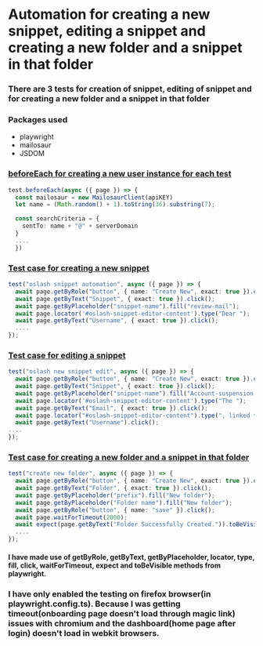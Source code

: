 # Automation for creating a new snippet, editing a snippet and creating a new folder and a snippet in that folder

### There are 3 tests for creation of snippet, editing of snippet and for creating a new folder and a snippet in that folder

### Packages used

- playwright
- mailosaur
- JSDOM

### [beforeEach for creating a new user instance for each test](https://github.com/thesanjithkumar/oslash-new-snippet-automation/blob/b981358828893305047d9cf7f944074526a66b7c/tests/example.spec.ts#L9)

```ts
test.beforeEach(async ({ page }) => {
  const mailosaur = new MailosaurClient(apiKEY)
  let name = (Math.random() + 1).toString(36).substring(7);

  const searchCriteria = {
    sentTo: name + "@" + serverDomain
  }
  ....
  })
```

### [Test case for creating a new snippet](https://github.com/thesanjithkumar/oslash-new-snippet-automation/blob/b981358828893305047d9cf7f944074526a66b7c/tests/example.spec.ts#L36)

```ts
test("oslash snippet automation", async ({ page }) => {
  await page.getByRole("button", { name: "Create New", exact: true }).click();
  await page.getByText("Snippet", { exact: true }).click();
  await page.getByPlaceholder("snippet-name").fill("review-mail");
  await page.locator('#oslash-snippet-editor-content').type("Dear ");
  await page.getByText("Username", { exact: true }).click();
  ....
});
```

### [Test case for editing a snippet](https://github.com/thesanjithkumar/oslash-new-snippet-automation/blob/b981358828893305047d9cf7f944074526a66b7c/tests/example.spec.ts#L55)

```ts
test("oslash new snippet edit", async ({ page }) => {
  await page.getByRole("button", { name: "Create New", exact: true }).click();
  await page.getByText("Snippet", { exact: true }).click();
  await page.getByPlaceholder("snippet-name").fill("Account-suspension-mail");
  await page.locator('#oslash-snippet-editor-content').type("The ");
  await page.getByText("Email", { exact: true }).click();
  await page.locator("#oslash-snippet-editor-content").type(", linked to the ");
  await page.getByText("Username").click();
....
});
```

### [Test case for creating a new folder and a snippet in that folder]()

```ts
test("create new folder", async ({ page }) => {
  await page.getByRole("button", { name: "Create New", exact: true }).click();
  await page.getByText("Folder", { exact: true }).click();
  await page.getByPlaceholder("prefix").fill("New folder");
  await page.getByPlaceholder("Folder name").fill("New folder");
  await page.getByRole("button", { name: "save" }).click();
  await page.waitForTimeout(2000);
  await expect(page.getByText("Folder Successfully Created.")).toBeVisible();
  ....
});
```

#### I have made use of getByRole, getByText, getByPlaceholder, locator, type, fill, click, waitForTimeout, expect and toBeVisible methods from playwright.

### I have only enabled the testing on firefox browser(in playwright.config.ts). Because I was getting timeout(onboarding page doesn't load through magic link) issues with chromium and the dashboard(home page after login) doesn't load in webkit browsers.
